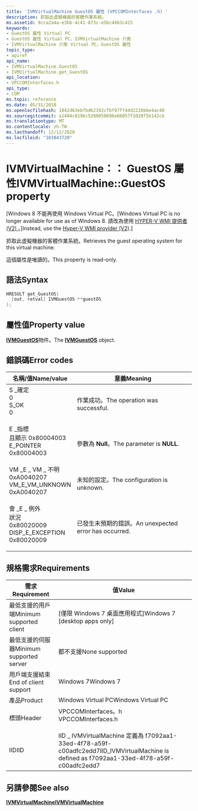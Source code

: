 ```yaml
---
title: 'IVMVirtualMachine GuestOS 屬性 (VPCCOMInterfaces .h) '
description: 抓取此虛擬機器的客體作業系統。
ms.assetid: 9cca2a4a-e3bb-4c41-873c-e5bc4863c415
keywords:
- GuestOS 屬性 Virtual PC
- GuestOS 屬性 Virtual PC，IVMVirtualMachine 介面
- IVMVirtualMachine 介面 Virtual PC，GuestOS 屬性
topic_type:
- apiref
api_name:
- IVMVirtualMachine.GuestOS
- IVMVirtualMachine.get_GuestOS
api_location:
- VPCCOMInterfaces.h
api_type:
- COM
ms.topic: reference
ms.date: 05/31/2018
ms.openlocfilehash: 1042d63ebfbd62192cfbf97ff44d2226b6e4ac40
ms.sourcegitcommit: a1494c819bc5200050696e66057f1020f5b142cb
ms.translationtype: MT
ms.contentlocale: zh-TW
ms.lasthandoff: 12/12/2020
ms.locfileid: "103843720"
---
```

# <a name="ivmvirtualmachineguestos-property"></a><span data-ttu-id="3ba86-106">IVMVirtualMachine：： GuestOS 屬性</span><span class="sxs-lookup"><span data-stu-id="3ba86-106">IVMVirtualMachine::GuestOS property</span></span>

<span data-ttu-id="3ba86-107">\[Windows 8 不能再使用 Windows Virtual PC。</span><span class="sxs-lookup"><span data-stu-id="3ba86-107">\[Windows Virtual PC is no longer available for use as of Windows 8.</span></span> <span data-ttu-id="3ba86-108">請改為使用 [HYPER-V WMI 提供者 (V2) ](/windows/desktop/HyperV_v2/windows-virtualization-portal)。\]</span><span class="sxs-lookup"><span data-stu-id="3ba86-108">Instead, use the [Hyper-V WMI provider (V2)](/windows/desktop/HyperV_v2/windows-virtualization-portal).\]</span></span>

<span data-ttu-id="3ba86-109">抓取此虛擬機器的客體作業系統。</span><span class="sxs-lookup"><span data-stu-id="3ba86-109">Retrieves the guest operating system for this virtual machine.</span></span>

<span data-ttu-id="3ba86-110">這個屬性是唯讀的。</span><span class="sxs-lookup"><span data-stu-id="3ba86-110">This property is read-only.</span></span>

## <a name="syntax"></a><span data-ttu-id="3ba86-111">語法</span><span class="sxs-lookup"><span data-stu-id="3ba86-111">Syntax</span></span>


```C++
HRESULT get_GuestOS(
  [out, retval] IVMGuestOS **guestOS
);
```



## <a name="property-value"></a><span data-ttu-id="3ba86-112">屬性值</span><span class="sxs-lookup"><span data-stu-id="3ba86-112">Property value</span></span>

<span data-ttu-id="3ba86-113">[**IVMGuestOS**](ivmguestos.md)物件。</span><span class="sxs-lookup"><span data-stu-id="3ba86-113">The [**IVMGuestOS**](ivmguestos.md) object.</span></span>

## <a name="error-codes"></a><span data-ttu-id="3ba86-114">錯誤碼</span><span class="sxs-lookup"><span data-stu-id="3ba86-114">Error codes</span></span>



| <span data-ttu-id="3ba86-115">名稱/值</span><span class="sxs-lookup"><span data-stu-id="3ba86-115">Name/value</span></span>                                                                                                                                                    | <span data-ttu-id="3ba86-116">意義</span><span class="sxs-lookup"><span data-stu-id="3ba86-116">Meaning</span></span>                                      |
|---------------------------------------------------------------------------------------------------------------------------------------------------------------|----------------------------------------------|
| <dl> <span data-ttu-id="3ba86-117"><dt>S \_確定</dt> <dt>0</dt></span><span class="sxs-lookup"><span data-stu-id="3ba86-117"><dt>S\_OK</dt> <dt>0</dt></span></span> </dl>                       | <span data-ttu-id="3ba86-118">作業成功。</span><span class="sxs-lookup"><span data-stu-id="3ba86-118">The operation was successful.</span></span><br/>     |
| <dl> <span data-ttu-id="3ba86-119"><dt>E \_指標</dt><dt>且顯示 0x80004003</dt></span><span class="sxs-lookup"><span data-stu-id="3ba86-119"><dt>E\_POINTER</dt> <dt>0x80004003</dt></span></span> </dl>         | <span data-ttu-id="3ba86-120">參數為 **Null**。</span><span class="sxs-lookup"><span data-stu-id="3ba86-120">The parameter is **NULL**.</span></span><br/>        |
| <dl> <span data-ttu-id="3ba86-121"><dt>VM \_E \_ VM \_ 不明</dt> <dt>0xA0040207</dt></span><span class="sxs-lookup"><span data-stu-id="3ba86-121"><dt>VM\_E\_VM\_UNKNOWN</dt> <dt>0xA0040207</dt></span></span> </dl> | <span data-ttu-id="3ba86-122">未知的設定。</span><span class="sxs-lookup"><span data-stu-id="3ba86-122">The configuration is unknown.</span></span><br/>     |
| <dl> <span data-ttu-id="3ba86-123"><dt>會 \_E \_ 例外</dt>狀況 <dt>0x80020009</dt></span><span class="sxs-lookup"><span data-stu-id="3ba86-123"><dt>DISP\_E\_EXCEPTION</dt> <dt>0x80020009</dt></span></span> </dl> | <span data-ttu-id="3ba86-124">已發生未預期的錯誤。</span><span class="sxs-lookup"><span data-stu-id="3ba86-124">An unexpected error has occurred.</span></span><br/> |



## <a name="requirements"></a><span data-ttu-id="3ba86-125">規格需求</span><span class="sxs-lookup"><span data-stu-id="3ba86-125">Requirements</span></span>



| <span data-ttu-id="3ba86-126">需求</span><span class="sxs-lookup"><span data-stu-id="3ba86-126">Requirement</span></span> | <span data-ttu-id="3ba86-127">值</span><span class="sxs-lookup"><span data-stu-id="3ba86-127">Value</span></span> |
|-------------------------------------|-----------------------------------------------------------------------------------------------|
| <span data-ttu-id="3ba86-128">最低支援的用戶端</span><span class="sxs-lookup"><span data-stu-id="3ba86-128">Minimum supported client</span></span><br/> | <span data-ttu-id="3ba86-129">\[僅限 Windows 7 桌面應用程式\]</span><span class="sxs-lookup"><span data-stu-id="3ba86-129">Windows 7 \[desktop apps only\]</span></span><br/>                                                    |
| <span data-ttu-id="3ba86-130">最低支援的伺服器</span><span class="sxs-lookup"><span data-stu-id="3ba86-130">Minimum supported server</span></span><br/> | <span data-ttu-id="3ba86-131">都不支援</span><span class="sxs-lookup"><span data-stu-id="3ba86-131">None supported</span></span><br/>                                                                     |
| <span data-ttu-id="3ba86-132">用戶端支援結束</span><span class="sxs-lookup"><span data-stu-id="3ba86-132">End of client support</span></span><br/>    | <span data-ttu-id="3ba86-133">Windows 7</span><span class="sxs-lookup"><span data-stu-id="3ba86-133">Windows 7</span></span><br/>                                                                          |
| <span data-ttu-id="3ba86-134">產品</span><span class="sxs-lookup"><span data-stu-id="3ba86-134">Product</span></span><br/>                  | <span data-ttu-id="3ba86-135">Windows Virtual PC</span><span class="sxs-lookup"><span data-stu-id="3ba86-135">Windows Virtual PC</span></span><br/>                                                                 |
| <span data-ttu-id="3ba86-136">標頭</span><span class="sxs-lookup"><span data-stu-id="3ba86-136">Header</span></span><br/>                   | <dl> <span data-ttu-id="3ba86-137"><dt>VPCCOMInterfaces。h</dt></span><span class="sxs-lookup"><span data-stu-id="3ba86-137"><dt>VPCCOMInterfaces.h</dt></span></span> </dl> |
| <span data-ttu-id="3ba86-138">IID</span><span class="sxs-lookup"><span data-stu-id="3ba86-138">IID</span></span><br/>                      | <span data-ttu-id="3ba86-139">IID \_ IVMVirtualMachine 定義為 f7092aa1-33ed-4f78-a59f-c00adfc2edd7</span><span class="sxs-lookup"><span data-stu-id="3ba86-139">IID\_IVMVirtualMachine is defined as f7092aa1-33ed-4f78-a59f-c00adfc2edd7</span></span><br/>          |



## <a name="see-also"></a><span data-ttu-id="3ba86-140">另請參閱</span><span class="sxs-lookup"><span data-stu-id="3ba86-140">See also</span></span>

<dl> <dt>

[<span data-ttu-id="3ba86-141">**IVMVirtualMachine**</span><span class="sxs-lookup"><span data-stu-id="3ba86-141">**IVMVirtualMachine**</span></span>](ivmvirtualmachine.md)
</dt> </dl>

 

